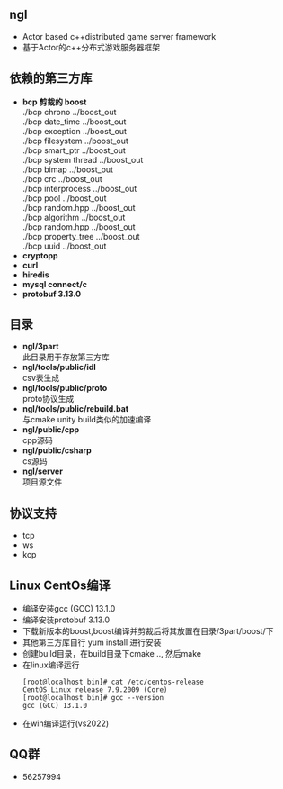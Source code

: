## ngl
* Actor based c++distributed game server framework
* 基于Actor的c++分布式游戏服务器框架

## 依赖的第三方库
  * <b>bcp 剪裁的 boost</b>
    <br/>./bcp chrono ../boost_out
    <br/>./bcp date_time ../boost_out
    <br/>./bcp exception ../boost_out
    <br/>./bcp filesystem ../boost_out
    <br/>./bcp smart_ptr ../boost_out
    <br/>./bcp system thread ../boost_out
    <br/>./bcp bimap ../boost_out
    <br/>./bcp crc ../boost_out
    <br/>./bcp interprocess ../boost_out
    <br/>./bcp pool ../boost_out
    <br/>./bcp random.hpp ../boost_out
    <br/>./bcp algorithm ../boost_out
    <br/>./bcp random.hpp ../boost_out
    <br/>./bcp property_tree ../boost_out
    <br/>./bcp uuid ../boost_out
  * <b>cryptopp</b>
  * <b>curl</b>
  * <b>hiredis</b>
  * <b>mysql connect/c</b>
  * <b>protobuf 3.13.0</b>

## 目录
  * <b>ngl/3part</b><br/>此目录用于存放第三方库
  * <b>ngl/tools/public/idl</b><br/>csv表生成
  * <b>ngl/tools/public/proto</b><br/>proto协议生成
  * <b>ngl/tools/public/rebuild.bat</b><br/>与cmake unity build类似的加速编译
  * <b>ngl/public/cpp</b><br/>cpp源码
  * <b>ngl/public/csharp</b><br/>cs源码
  * <b>ngl/server</b><br/>项目源文件

## 协议支持
  * tcp
  * ws
  * kcp
  
## Linux CentOs编译
  * 编译安装gcc (GCC) 13.1.0
  * 编译安装protobuf 3.13.0
  * 下载新版本的boost,boost编译并剪裁后将其放置在目录/3part/boost/下
  * 其他第三方库自行  yum install 进行安装
  * 创建build目录，在build目录下cmake .., 然后make
  * 在linux编译运行
     ```
     [root@localhost bin]# cat /etc/centos-release
     CentOS Linux release 7.9.2009 (Core)
     [root@localhost bin]# gcc --version
     gcc (GCC) 13.1.0
     ```
  * 在win编译运行(vs2022)

## QQ群
  * 56257994
